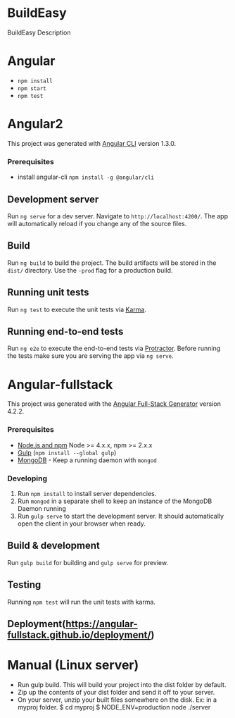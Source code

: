 # BuildEasy
BuildEasy Description

# Angular
- `npm install`
- `npm start`
- `npm test`


# Angular2
This project was generated with [Angular CLI](https://github.com/angular/angular-cli) version 1.3.0.
### Prerequisites
- install angular-cli
 `npm install -g @angular/cli`
## Development server
Run `ng serve` for a dev server. Navigate to `http://localhost:4200/`. The app will automatically reload if you change any of the source files.
## Build
Run `ng build` to build the project. The build artifacts will be stored in the `dist/` directory. Use the `-prod` flag for a production build.
## Running unit tests
Run `ng test` to execute the unit tests via [Karma](https://karma-runner.github.io).
## Running end-to-end tests
Run `ng e2e` to execute the end-to-end tests via [Protractor](http://www.protractortest.org/).
Before running the tests make sure you are serving the app via `ng serve`.


# Angular-fullstack
This project was generated with the [Angular Full-Stack Generator](https://github.com/DaftMonk/generator-angular-fullstack) version 4.2.2.
### Prerequisites
- [Node.js and npm](nodejs.org) Node >= 4.x.x, npm >= 2.x.x
- [Gulp](http://gulpjs.com/) (`npm install --global gulp`)
- [MongoDB](https://www.mongodb.org/) - Keep a running daemon with `mongod`
### Developing
1. Run `npm install` to install server dependencies.
2. Run `mongod` in a separate shell to keep an instance of the MongoDB Daemon running
3. Run `gulp serve` to start the development server. It should automatically open the client in your browser when ready.
## Build & development
Run `gulp build` for building and `gulp serve` for preview.
## Testing
Running `npm test` will run the unit tests with karma.
## Deployment(https://angular-fullstack.github.io/deployment/)
# Manual (Linux server)
- Run gulp build. This will build your project into the dist folder by default.
- Zip up the contents of your dist folder and send it off to your server.
- On your server, unzip your built files somewhere on the disk. Ex: in a myproj folder.
    $ cd myproj
    $ NODE_ENV=production node ./server
